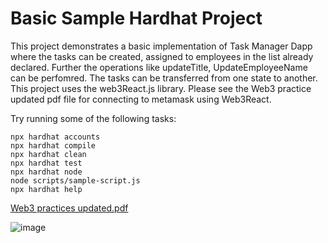 # Basic Sample Hardhat Project

This project demonstrates a basic implementation of Task Manager Dapp where the tasks can be created, assigned to employees in the list already declared. Further the operations like updateTitle, UpdateEmployeeName can be perfomred. The tasks can be transferred from one state to another. This project uses the web3React.js library. Please see the Web3 practice updated pdf file for connecting to metamask using Web3React.

Try running some of the following tasks:

```shell
npx hardhat accounts
npx hardhat compile
npx hardhat clean
npx hardhat test
npx hardhat node
node scripts/sample-script.js
npx hardhat help
```
[Web3 practices updated.pdf](https://github.com/duaamit/Task-Manager-Dapp-using-web3React-library/files/9130644/Web3.practices.updated.pdf)

![image](https://user-images.githubusercontent.com/80542014/179477203-9b6d5028-6a15-480b-9d6b-9058bcbdecd3.png)


